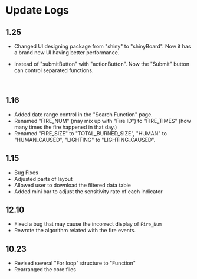 # Update Logs

## 1.25

- Changed UI designing package from "shiny" to "shinyBoard". Now it has a brand new UI having better performance.

- Instead of "submitButton" with "actionButton". Now the "Submit" button can control separated functions.

  ​

## 1.16

- Added date range control in the "Search Function" page.
- Renamed "FIRE_NUM" (may mix up with "Fire ID") to "FIRE_TIMES" (how many times the fire happened in that day.)
- Renamed "FIRE_SIZE" to "TOTAL_BURNED_SIZE", "HUMAN" to "HUMAN_CAUSED", "LIGHTING" to "LIGHTING_CAUSED".

## 1.15

- Bug Fixes
- Adjusted parts of layout
- Allowed user to download the filtered data table
- Added mini bar to adjust the sensitivity rate of each indicator



## 12.10

- Fixed a bug that may cause the incorrect display of `Fire_Num`
- Rewrote the algorithm related with the fire events.



## 10.23

- Revised several "For loop" structure to "Function"
- Rearranged the core files

